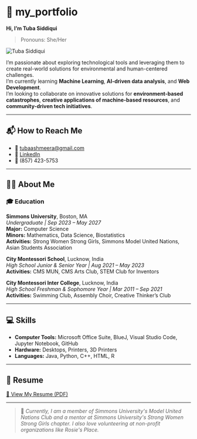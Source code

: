 # 💖 my_portfolio

**Hi, I’m Tuba Siddiqui**  
> Pronouns: She/Her

![Tuba Siddiqui](https://github.com/user-attachments/assets/c50d4302-cd06-46b1-9e91-f47baaf3433d)

I’m passionate about exploring technological tools and leveraging them to create real-world solutions for environmental and human-centered challenges.  
I’m currently learning **Machine Learning**, **AI-driven data analysis**, and **Web Development**.  
I’m looking to collaborate on innovative solutions for **environment-based catastrophes**, **creative applications of machine-based resources**, and **community-driven tech initiatives**.

---

## 📬 How to Reach Me

- 📧 tubaashmeera@gmail.com  
- 🔗 [LinkedIn](https://www.linkedin.com/in/-tubasiddiqui)  
- 📱 (857) 423-5753  

---

## 👩‍🎓 About Me

### 🎓 Education

**Simmons University**, Boston, MA  
*Undergraduate | Sep 2023 – May 2027*  
**Major:** Computer Science  
**Minors:** Mathematics, Data Science, Biostatistics  
**Activities:** Strong Women Strong Girls, Simmons Model United Nations, Asian Students Association  

**City Montessori School**, Lucknow, India  
*High School Junior & Senior Year | Aug 2021 – May 2023*  
**Activities:** CMS MUN, CMS Arts Club, STEM Club for Inventors  

**City Montessori Inter College**, Lucknow, India  
*High School Freshman & Sophomore Year | Mar 2011 – Sep 2021*  
**Activities:** Swimming Club, Assembly Choir, Creative Thinker’s Club  

---

## 💻 Skills

- **Computer Tools:** Microsoft Office Suite, BlueJ, Visual Studio Code, Jupyter Notebook, GitHub  
- **Hardware:** Desktops, Printers, 3D Printers  
- **Languages:** Java, Python, C++, HTML, R  

---

## 📄 Resume

[📄 View My Resume (PDF)](TubaS_Resume.pdf)

---

> 🌸 *Currently, I am a member of Simmons University's Model United Nations Club and a mentor at Simmons University's Strong Women Strong Girls chapter. I also love volunteering at non-profit organizations like Rosie's Place.*

